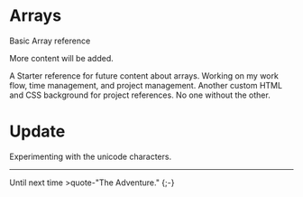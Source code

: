 # Arrays
Basic Array reference

More content will be added. 

A Starter reference for future content about arrays. Working on my work flow, time management, and project management. Another custom 
HTML and CSS background for project references. No one without the other. 

# Update 

Experimenting with the unicode characters. 

---

Until next time >quote-"The Adventure." {;-}
